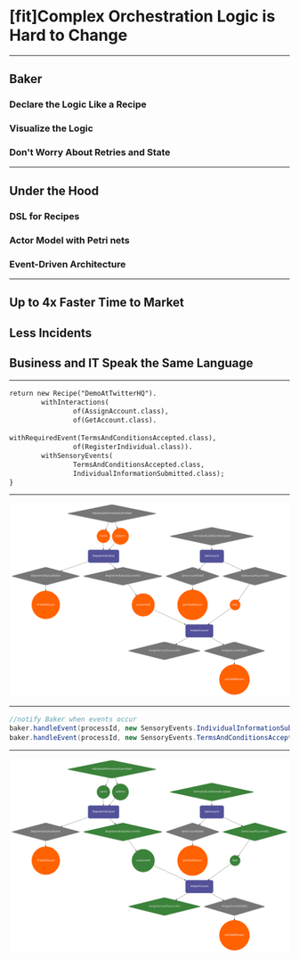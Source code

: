 # [fit]Complex Orchestration Logic is Hard to Change

---

## Baker
### Declare the Logic Like a Recipe
### Visualize the Logic
### Don't Worry About Retries and State

---

## Under the Hood
### DSL for Recipes
### Actor Model with Petri nets
### Event-Driven Architecture

---

## Up to 4x Faster Time to Market
## Less Incidents
## Business and IT Speak the Same Language

---

```java, [.highlight: 3,4,6]
return new Recipe("DemoAtTwitterHQ").
        withInteractions(
                of(AssignAccount.class),
                of(GetAccount.class).
                        withRequiredEvent(TermsAndConditionsAccepted.class),
                of(RegisterIndividual.class)).
        withSensoryEvents(
                TermsAndConditionsAccepted.class,
                IndividualInformationSubmitted.class);
}
```

---

![fit](recipe.png)

---

```java
//notify Baker when events occur
baker.handleEvent(processId, new SensoryEvents.IndividualInformationSubmitted(name, address));
baker.handleEvent(processId, new SensoryEvents.TermsAndConditionsAccepted());
```

---

![fit](end-state.png)